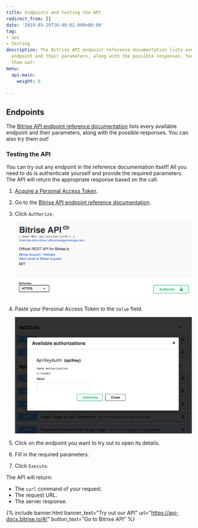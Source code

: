 ```yaml
---
title: Endpoints and testing the API
redirect_from: []
date: '2019-03-29T16:48:02.000+00:00'
tag:
- api
- testing
description: The Bitrise API endpoint reference documentation lists every available
  endpoint and their parameters, along with the possible responses. You can also try
  them out!
menu:
  api-main:
    weight: 6

---
```

## Endpoints

The [Bitrise API endpoint reference documentation](https://api-docs.bitrise.io) lists every available endpoint and their parameters, along with the possible responses. You can also try them out!

### Testing the API

You can try out any endpoint in the reference documentation itself! All you need to do is authenticate yourself and provide the required parameters. The API will return the appropriate response based on the call.

1. [Acquire a Personal Access Token](/api/v0.1#acquiring-a-personal-access-token).
2. Go to the [Bitrise API endpoint reference documentation](https://api-docs.bitrise.io).
3. Click `Authorize`.

   ![{{ page.title }}](/img/authorize.png)
4. Paste your Personal Access Token to the `Value` field.

   ![{{ page.title }}](/img/available-auth.png)
5. Click on the endpoint you want to try out to open its details.
6. Fill in the required parameters.
7. Click `Execute`.

The API will return:

* The `curl` command of your request.
* The request URL.
* The server response.

{% include banner.html banner_text="Try out our API" url="https://api-docs.bitrise.io/#/" button_text="Go to Bitrise API" %}